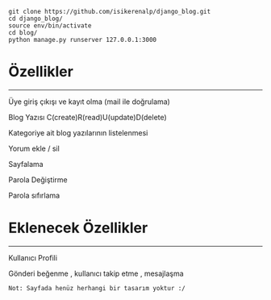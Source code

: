     git clone https://github.com/isikerenalp/django_blog.git
    cd django_blog/
    source env/bin/activate
    cd blog/
    python manage.py runserver 127.0.0.1:3000


# Özellikler
---
Üye giriş çıkışı ve kayıt olma (mail ile doğrulama)

Blog Yazısı C(create)R(read)U(update)D(delete)

Kategoriye ait blog yazılarının listelenmesi

Yorum ekle / sil

Sayfalama

Parola Değiştirme

Parola sıfırlama

# Eklenecek Özellikler
---

Kullanıcı Profili

Gönderi beğenme , kullanıcı takip etme , mesajlaşma

    Not: Sayfada henüz herhangi bir tasarım yoktur :/
